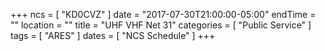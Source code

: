 +++
ncs = [ "KD0CVZ" ]
date = "2017-07-30T21:00:00-05:00"
endTime = ""
location = ""
title = "UHF VHF Net 31"
categories = [ "Public Service" ]
tags = [ "ARES" ]
dates = [ "NCS Schedule" ]
+++
